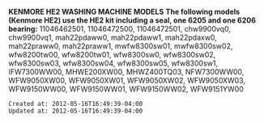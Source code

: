 
**KENMORE HE2 WASHING MACHINE MODELS**
**The following models (Kenmore HE2) use the HE2 kit including a seal, one 6205 and one 6206 bearing:** 11046462501, 11046472500, 11046472501, chw9900vq0, chw9900vq1, mah22pdaww0, mah22pdaww1, mah22pdaxw0, mah22praww0, mah22praww1, mwfw8300sw01, mwfw8300sw02, wfw8200tw00, wfw8200tw01, wfw8300sw0, wfw8300sw02, wfw8300sw03, wfw8300sw04, wfw8300sw05, wfw8300sw1, IFW7300WW00, MHWE200XW00, MHWZ400TQ03, NFW7300WW00, WFW9050XW00, WFW9050XW01, WFW9050XW02, WFW9050XW03, WFW9150WW00, WFW9150WW01, WFW9150WW02, WFW9151YW00

    Created at: 2012-05-16T16:49:39-04:00
    Updated at: 2012-05-16T16:49:39-04:00

